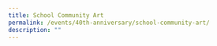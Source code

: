 ```yaml
---
title: School Community Art
permalink: /events/40th-anniversary/school-community-art/
description: ""
---
```

